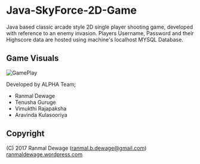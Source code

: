 # Java-SkyForce-2D-Game
Java based classic arcade style 2D single player shooting game, developed with reference to an enemy invasion.
Players Username, Password and their Highscore data are hosted using machine's localhost MYSQL Database.

## Game Visuals

<img src="https://i.ibb.co/qm9B0CP/GamePlay.jpg" alt="GamePlay" border="0">

Developed by ALPHA Team;
* Ranmal Dewage
* Tenusha Guruge
* Vimukthi Rajapaksha
* Aravinda Kulasooriya


## Copyright

(C) 2017 Ranmal Dewage (ranmal.b.dewage@gmail.com)
<br>
[ranmaldewage.wordpress.com](https://ranmaldewage.wordpress.com)
